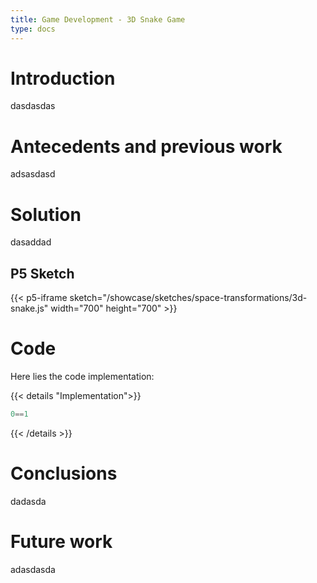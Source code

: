 ```yaml
---
title: Game Development - 3D Snake Game
type: docs
---
```


# **Introduction**

dasdasdas

# **Antecedents and previous work**

adsasdasd

# **Solution**

dasaddad

## **P5 Sketch**

{{< p5-iframe sketch="/showcase/sketches/space-transformations/3d-snake.js" width="700" height="700" >}}

# **Code**

Here lies the code implementation:

{{< details "Implementation">}}
```js
0==1
```
{{< /details >}}

# **Conclusions**

dadasda

# **Future work**

adasdasda